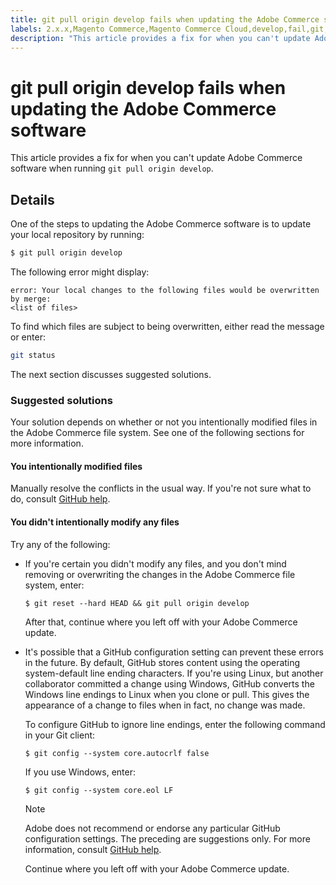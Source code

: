 ```yaml
---
title: git pull origin develop fails when updating the Adobe Commerce software
labels: 2.x.x,Magento Commerce,Magento Commerce Cloud,develop,fail,git,github,how to,origin,pull,Adobe Commerce,cloud infrastructure
description: "This article provides a fix for when you can't update Adobe Commerce software when running `git pull origin develop`."
---
```


# git pull origin develop fails when updating the Adobe Commerce software

This article provides a fix for when you can't update Adobe Commerce software when running `git pull origin develop`.

## Details

One of the steps to updating the Adobe Commerce software is to update your local repository by running:

```bash
$ git pull origin develop
```

The following error might display:

```terminal
error: Your local changes to the following files would be overwritten by merge:
<list of files>
```

To find which files are subject to being overwritten, either read the message or enter:

```bash
git status
```

The next section discusses suggested solutions.

### Suggested solutions

Your solution depends on whether or not you intentionally modified files in the Adobe Commerce file system. See one of the following sections for more information.

#### You intentionally modified files

Manually resolve the conflicts in the usual way. If you're not sure what to do, consult [GitHub help](https://help.github.com/).

#### You didn't intentionally modify any files

Try any of the following:

* If you're certain you didn't modify any files, and you don't mind removing or overwriting the changes in the Adobe Commerce file system, enter:

    </p>
    <pre><code class="language-bash">$ git reset --hard HEAD && git pull origin develop</code></pre>

    After that, continue where you left off with your Adobe Commerce update.

* It's possible that a GitHub configuration setting can prevent these errors in the future. By default, GitHub stores content using the operating system-default line ending characters. If you're using Linux, but another collaborator committed a change using Windows, GitHub converts the Windows line endings to Linux when you clone or pull. This gives the appearance of a change to files when in fact, no change was made.

    To configure GitHub to ignore line endings, enter the following command in your Git client:

    </p>
    <pre><code class="language-bash">$ git config --system core.autocrlf false</code></pre>

   If you use Windows, enter:

    </p>
    <pre><code class="language-bash">$ git config --system core.eol LF</code></pre>

    >[!NOTE]
    >
    >Adobe does not recommend or endorse any particular GitHub configuration settings. The preceding are suggestions only. For more information, consult [GitHub help](https://help.github.com/).

    Continue where you left off with your Adobe Commerce update. 